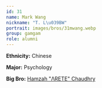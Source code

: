 ```yaml
---
id: 31
name: Mark Wang
nickname: "T. L\u039BW"
portrait: images/bros/31mwang.webp
group: gamgam
role: alumni
---
```


**Ethnicity:** Chinese

**Major:** Psychology

**Big Bro:** [Hamzah "ΛRETE" Chaudhry](21hchaudhry)
